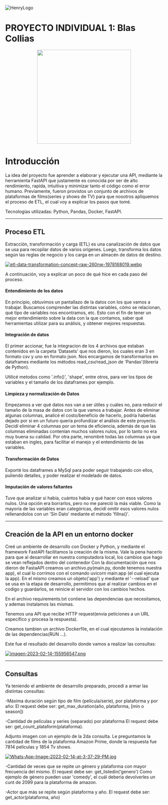 ![HenryLogo](https://d31uz8lwfmyn8g.cloudfront.net/Assets/logo-henry-white-lg.png)


# PROYECTO INDIVIDUAL 1: Blas Collias

<p align="center">
<img src="https://files.realpython.com/media/What-is-Data-Engineering_Watermarked.607e761a3c0e.jpg"  height=300>
</p>

# Introducción
La idea del proyecto fue aprender a elaborar y ejecutar una API, mediante la herramienta FastAPI que justamente es conocida por ser de alto rendimiento, rapida, intuitiva y minimizar tanto el código como el error humano. Previamente, fueron provistos un conjunto de archivos de plataformas de films(series y shows de TV) para que nosotros apliquemos el proceso de ETL, el cual voy a explicar los pasos que tomé.

Tecnologías utilizadas: Python, Pandas, Docker, FastAPI.

***

## **Proceso ETL**
Extracción, transformación y carga (ETL) es una canalización de datos que se usa para recopilar datos de varios orígenes. Luego, transforma los datos según las reglas de negocio y los carga en un almacén de datos de destino.

[![etl-data-transformation-concept-raw-260nw-1978168019.webp](https://i.postimg.cc/QMBZsfB9/etl-data-transformation-concept-raw-260nw-1978168019.webp)](https://postimg.cc/QBryJkJh)

A continuación, voy a explicar un poco de qué hice en cada paso del proceso.

#### **Entendimiento de los datos**
En principio, obtuvimos un pantallazo de la datos con los que vamos a trabajar. Buscamos comprender las distintas variables, cómo se relacionan, qué tipo de variables nos encontramos, etc. Esto con el fin de tener un mejor entendimiento sobre la data con la que contamos, saber qué herramientas utilizar para su análisis, y obtener mejores respuestas.

#### **Integración de datos**

El primer accionar, fue la integracion de los 4 archivos que estaban contenidos en la carpeta 'Datasets' que nos dieron, los cuales eran 3 en formato csv y uno en formato json. Nos encargamos de transformarlos en dataframes mediante los métodos read_csv/read_json de 'Pandas'(librería de Python).

Utilicé metodos como '.info()', 'shape', entre otros, para ver los tipos de variables y el tamaño de los dataframes por ejemplo.

#### **Limpieza y normalización de Datos**

Empezamos a ver qué datos nos van a ser útiles y cuáles no, para reducir el tamaño de la masa de datos con la que vamos a trabajar. Antes de eliminar algunas columnas, analicé el costo/beneficio de hacerlo, podría haberlas dejado por si en un futuro quería profundizar el análisis de este proyecto. Decidí eliminar 4 columnas por un tema de eficiencia, además de que las columnas eliminadas contenían muchos valores nulos, por lo tanto no era muy buena su calidad.
Por otra parte, renombré todas las columnas ya que estaban en ingles, para facilitar el manejo y el entendimiento de las variables.

#### **Transformación de Datos**

Exporté los dataframes a MySql para poder seguir trabajando con ellos, puliendo detalles, y poder realizar el modelado de datos.

#### **Imputación de valores faltantes**
Tuve que analizar si había, cuántos había y qué hacer con esos valores nulos. Una opción era borrarlos, pero no me pareció la más viable. Como la mayoría de las variables eran categóricas, decidí omitir esos valores nulos rellenandolos con un 'Sin Dato' mediante el método 'fillna()'.


***

## **Creación de la API en un entorno docker**

Creé un ambiente de desarrollo con Docker y Python, y mediante el framework FastAPI facilitamos la creación de la misma. Vale la pena hacerlo para que al desarrollar en nuestra computadora local, los cambios que hago  se vean reflejados dentro del contenedor
Con la documentación que nos dieron de FastaAPI creamos un archivo.py(main.py, donde tenemos nuestra app), el cual lo corrimos con el comando uvicorn main:app (el cual ejecuta la app). En el mismo creamos un objeto('app') y mediante el '--reload' que se usa en la etapa de desarrollo, permitimos que al realizar cambios en el codigo y guardarlos, se reinicie el servidor con los cambios hechos.

En el archivo requirements.txt contiene las dependencias que necesitamos, y ademas instalamos las mismas.

Tenemos una API que recibe HTTP request(envia peticiones a un URL específico y procesa la respuesta).

Creamos tambien un archivo Dockerfile, en el cual ejecutamos la instalación de las dependencias(RUN ...).

Este fue el resultado del desarrollo donde vamos a realizar las consultas:

[![imagen-2023-02-14-155956547.png](https://i.postimg.cc/25YnNK9T/imagen-2023-02-14-155956547.png)](https://postimg.cc/FYPYjD4J)

***
## **Consultas**

Ya teniendo el ambiente de desarrollo preparado, procedí a armar las distintas consultas:

-Máxima duración según tipo de film (película/serie), por plataforma y por año: El request debe ser: get_max_duration(año, plataforma, [min o season])

-Cantidad de películas y series (separado) por plataforma El request debe ser: get_count_plataform(plataforma).

Adjunto imagen con un ejemplo de la 2da consulta. Le preguntamos la cantidad de films de la plataforma Amazon Prime, donde la respuesta fue 7814 películas y 1854 Tv shows.

[![Whats-App-Image-2023-02-14-at-3-37-29-PM.jpg](https://i.postimg.cc/vBN1TqhJ/Whats-App-Image-2023-02-14-at-3-37-29-PM.jpg)](https://postimg.cc/TLn2HcZ0)

-Cantidad de veces que se repite un género y plataforma con mayor frecuencia del mismo. El request debe ser: get_listedin('genero')
Como ejemplo de género pueden usar 'comedy', el cuál deberia devolverles un cunt de 2099 para la plataforma de amazon.

-Actor que más se repite según plataforma y año. El request debe ser: get_actor(plataforma, año)

